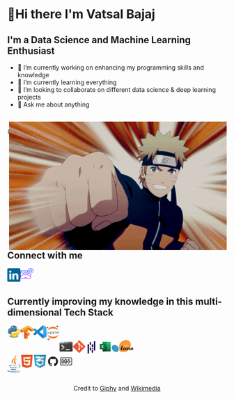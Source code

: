 # 👋Hi there I'm Vatsal Bajaj

## I'm a Data Science and Machine Learning Enthusiast

- 🔭 I’m currently working on enhancing my programming skills and knowledge
- 🌱 I’m currently learning everything
- 👯 I’m looking to collaborate on different data science & deep learning projects
- 💬 Ask me about anything

<br>

<div aling="right">
<img align="right" alt="Naruto hi with a fist" width="500px" src="assests/giphy (3).gif" />
</div>

```python
if __name__ == "__main__":
    while(alive, 😀):
        eat(🍴)
        sleep(😴)
        code(👨‍💻)
```
<br>

## Connect with me
<a href="https://linkedin.com/in/vatsalbajaj">
    <img align="left" alt="LinkedIn" width="30px" src="assests/linkedin.svg" />
</a>
<a href="mailto:vatsalb61@gmail.com">
    <img align="left" alt="Email" width="30px" src="assests/mail.png" />
</a>

<br>
<br>

## Currently improving my knowledge in this multi-dimensional Tech Stack
<img align="left" alt="Python" width="30px" src="assests/python.png" />
<img align="left" alt="Tensorflow" width="30px" src="assests/tensorflow.png" />
<img align="left" alt="VSCode" width="30px" src="assests/vscode.png" />
<img align="left" alt="Jupyter" width="30px" src="assests/jupy.png" />
<br>
<br>
<img align="left" alt="Windows Terminal" width="30px" src="assests/winterm.png" />
<img align="left" alt="Git" width="30px" src="assests/Git.png" />
<img align="left" alt="Pandas Library" width="30px" src="assests/pandas.png" />
<img align="left" alt="Excel" width="30px" src="assests/excel.png" />
<img align="left" alt="Sci-kit Learn" width="50px" src="assests/sklearn.png" />
<br>
<br>
<img align="left" alt="Java" width="30px" src="assests/java.png" />
<img align="left" alt="HTML" width="30px" src="assests/html.png" />
<img align="left" alt="CSS" width="30px" src="assests/css.png" />
<img align="left" alt="Github" width="30px" src="assests/github.png" />
<img align="left" alt="Markdown" width="30px" src="assests/markdown.png" />
<br>
<br>
<br>
<br>

<div style="text-align: center">
Credit to <a href="giphy.com">Giphy</a> and <a href="https://www.wikimedia.org/">Wikimedia</a>
</div>
